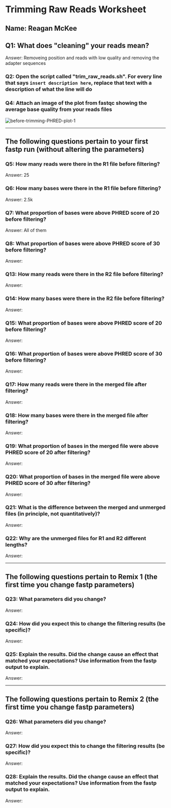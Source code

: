 # Trimming Raw Reads Worksheet

<!--- Write name below --->
## Name: Reagan McKee

<!--- For this worksheet, answer the following questions--->

## Q1: What does "cleaning" your reads mean?
Answer: Removeing position and reads with low quality and removing the adapter sequences

### Q2: Open the script called "trim_raw_reads.sh". For every line that says ```insert description here```, replace that text with a description of what the line will do

### Q4: Attach an image of the plot from fastqc showing the average base quality from your reads files
![before-trimming-PHRED-plot-1](./images/fastqc_plot.png)

---

## The following questions pertain to your first fastp run (without altering the parameters)
### Q5: How many reads were there in the R1 file before filtering?
Answer: 25
### Q6: How many bases were there in the R1 file before filtering?
Answer: 2.5k
### Q7: What proportion of bases were above PHRED score of 20 before filtering?
Answer: All of them 
### Q8: What proportion of bases were above PHRED score of 30 before filtering?
Answer: 

### Q13: How many reads were there in the R2 file before filtering?
Answer:
### Q14: How many bases were there in the R2 file before filtering?
Answer:
### Q15: What proportion of bases were above PHRED score of 20 before filtering?
Answer: 
### Q16: What proportion of bases were above PHRED score of 30 before filtering?
Answer: 

### Q17: How many reads were there in the merged file after filtering?
Answer:
### Q18: How many bases were there in the merged file after filtering?
Answer:
### Q19: What proportion of bases in the merged file were above PHRED score of 20 after filtering?
Answer: 
### Q20: What proportion of bases in the merged file were above PHRED score of 30 after filtering?
Answer: 

### Q21: What is the difference between the merged and unmerged files (in principle, not quantitatively)?
Answer:
### Q22: Why are the unmerged files for R1 and R2 different lengths?
Answer:

---

## The following questions pertain to Remix 1 (the first time you change fastp parameters)
### Q23: What parameters did you change?
Answer: 
### Q24: How did you expect this to change the filtering results (be specific)?
Answer: 
### Q25: Explain the results. Did the change cause an effect that matched your expectations? Use information from the fastp output to explain.
Answer: 

---

## The following questions pertain to Remix 2 (the first time you change fastp parameters)
### Q26: What parameters did you change?
Answer: 
### Q27: How did you expect this to change the filtering results (be specific)?
Answer: 
### Q28: Explain the results. Did the change cause an effect that matched your expectations? Use information from the fastp output to explain.
Answer: 

